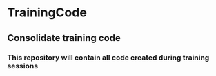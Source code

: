 # TrainingCode
## Consolidate training code
### This repository will contain all code created during training sessions